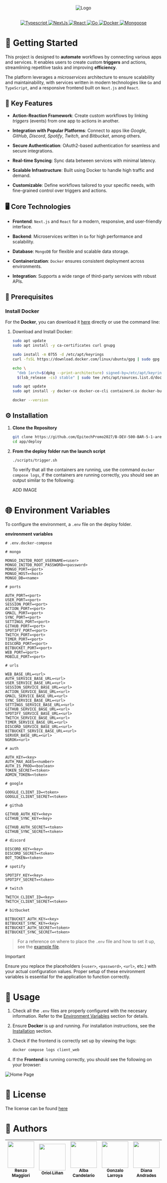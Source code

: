 <div align="center">
  <img alt="Logo" src="./app/frontend/mobile/assets/images/logo.png" >
</div>
<br>
<p align="center">
  <a href="https://www.typescriptlang.org/docs/">
  <img alt="Typescript" src="https://img.shields.io/badge/-TypeScript-black?style=for-the-badge&logoColor=white&logo=typescript&color=2F73BF">
  </a>
  <a href="https://nextjs.org/docs">
  <img alt="NextJs" src="https://img.shields.io/badge/next.js-000000?style=for-the-badge&logo=nextdotjs&logoColor=white">
  </a>
  <a href="https://react.dev/">
  <img alt="React" src="https://img.shields.io/badge/react-%2320232a.svg?style=for-the-badge&logo=react&logoColor=%2361DAFB">
  </a>
  <a href="https://go.dev/doc/">
  <img alt="Go" src="https://img.shields.io/badge/-Go-black?style=for-the-badge&logo=go&logoColor=white&color=2F73BF">
  </a>
  <a href="https://docs.docker.com/">
  <img alt="Docker" src="https://img.shields.io/badge/docker-%230db7ed.svg?style=for-the-badge&logo=docker&logoColor=white">
  </a>
  <a href="https://www.mongodb.com/docs/">
  <img alt="Mongoose" src="https://img.shields.io/badge/-MongoDB-black?style=for-the-badge&logoColor=white&logo=mongodb&color=127237">
  </a>
</p>


# 📖 Getting Started

This project is designed to **automate** workflows by connecting various apps and services. It enables users to create custom **triggers** and actions, streamlining repetitive tasks and improving **efficiency**.

The platform leverages a *microservices* architecture to ensure scalability and maintainability, with services written in modern technologies like `Go` and `TypeScript`, and a responsive frontend built on `Next.js` and `React`.

## 🔑 Key Features

- **Action-Reaction Framework**: Create custom workflows by linking *triggers* (events) from one app to actions in another.

- **Integration with Popular Platforms**: Connect to apps like *Google*, *GitHub*, *Discord*, *Spotify*, *Twitch*, and *Bitbucket*, among others.

- **Secure Authentication**: OAuth2-based authentication for seamless and secure integrations.

- **Real-time Syncing**: Sync data between services with minimal latency.

- **Scalable Infrastructure**: Built using Docker to handle high traffic and demand.

- **Customizable**: Define workflows tailored to your specific needs, with fine-grained control over triggers and actions.

## 🖥️ Core Technologies

- **Frontend**: `Next.js` and `React` for a modern, responsive, and user-friendly interface.

- **Backend**: Microservices written in `Go` for high performance and scalability.

- **Database**: `MongoDB` for flexible and scalable data storage.

- **Containerization**: `Docker` ensures consistent deployment across environments.

- **Integration**: Supports a wide range of third-party services with robust APIs.


## 📝 Prerequisites

### Install Docker
For the **Docker**, you can download it [here](https://go.dev/doc/install) directly or use the command line:

1. Download and Install Docker:

    ``` bash
    sudo apt update
    sudo apt install -y ca-certificates curl gnupg
    
    sudo install -m 0755 -d /etc/apt/keyrings
    curl -fsSL https://download.docker.com/linux/ubuntu/gpg | sudo gpg --dearmor -o /etc/apt/keyrings/docker.gpg
    
    echo \
      "deb [arch=$(dpkg --print-architecture) signed-by=/etc/apt/keyrings/docker.gpg] https://download.docker.com/linux/ubuntu \
      $(lsb_release -cs) stable" | sudo tee /etc/apt/sources.list.d/docker.list > /dev/null
    
    sudo apt update
    sudo apt install -y docker-ce docker-ce-cli containerd.io docker-buildx-plugin docker-compose-plugin
    
    docker --version
    ```

## ⚙️ Installation

1. **Clone the Repository**

    ``` bash
    git clone https://github.com/EpitechPromo2027/B-DEV-500-BAR-5-1-area-alba.candelario-matas.git
    cd app/deploy
    ```
2. **From the deploy folder run the launch script**

    ``` bash
    ./scripts/trigger.sh
    ```

    To verify that all the containers are running, use the command `docker compose logs`, if the containers are running correctly, you should see an output similar to the following:

    ADD IMAGE

# 🌐 Environment Variables

To configure the environment, a `.env` file on the deploy folder.

**environment variables**

``` env
# .env.docker-compose

# mongo

MONGO_INITDB_ROOT_USERNAME=<user>
MONGO_INITDB_ROOT_PASSWORD=<password>
MONGO_PORT=<port>
MONGO_HOST=<host>
MONGO_DB=<name>

# ports

AUTH_PORT=<port>
USER_PORT=<port>
SESSION_PORT=<port>
ACTION_PORT=<port>
GMAIL_PORT=<port>
SYNC_PORT=<port>
SETTINGS_PORT=<port>
GITHUB_PORT=<port>
SPOTIFY_PORT=<port>
TWITCH_PORT=<port>
TIMER_PORT=<port>
DISCORD_PORT=<port>
BITBUCKET_PORT=<port>
WEB_PORT=<port>
MOBILE_PORT=<port>

# urls

WEB_BASE_URL=<url>
AUTH_SERVICE_BASE_URL=<url>
USER_SERVICE_BASE_URL=<url>
SESSION_SERVICE_BASE_URL=<url>
ACTION_SERVICE_BASE_URL=<url>
GMAIL_SERVICE_BASE_URL=<url>
SYNC_SERVICE_BASE_URL=<url>
SETTINGS_SERVICE_BASE_URL=<url>
GITHUB_SERVICE_BASE_URL=<url>
SPOTIFY_SERVICE_BASE_URL=<url>
TWITCH_SERVICE_BASE_URL=<url>
TIMER_SERVICE_BASE_URL=<url>
DISCORD_SERVICE_BASE_URL=<url>
BITBUCKET_SERVICE_BASE_URL=<url>
SERVER_BASE_URL=<url>
NGROK=<url>

# auth

AUTH_KEY=<key>
AUTH_MAX_AGES=<number>
AUTH_IS_PROD=<boolean>
TOKEN_SECRET=<token>
ADMIN_TOKEN=<token>

# google

GOOGLE_CLIENT_ID=<token>
GOOGLE_CLIENT_SECRET=<token>

# github

GITHUB_AUTH_KEY=<key>
GITHUB_SYNC_KEY=<key>

GITHUB_AUTH_SECRET=<token>
GITHUB_SYNC_SECRET=<token>

# discord

DISCORD_KEY=<key>
DISCORD_SECRET=<token>
BOT_TOKEN=<token>

# spotify

SPOTIFY_KEY=<key>
SPOTIFY_SECRET=<token>

# twitch

TWITCH_CLIENT_ID=<key>
TWITCH_CLIENT_SECRET=<token>

# bitbucket

BITBUCKET_AUTH_KEY=<key>
BITBUCKET_SYNC_KEY=<key>
BITBUCKET_AUTH_SECRET=<token>
BITBUCKET_SYNC_SECRET=<token>

```
> For a reference on where to place the `.env` file and how to set it up, see the [example file](/app/deploy/.env.example).

> [!Important]
>
> Ensure you replace the placeholders (`<user>`, `<password>`, `<url>`, etc.) with your actual configuration values. Proper setup of these environment variables is essential for the application to function correctly.

# 🚀 Usage

1. Check all the `.env` files are properly configured with the necesary information. Refer to the [Environment Variables](#-environment-variables) section for details.
2. Ensure **Docker** is up and running. For installation instructions, see the [Installation](#%EF%B8%8F-installation) section.
3. Check if the frontend is correctly set up by viewing the logs:

    ``` bash
    docker compose logs client_web
    ```
4. If the **Frontend** is running correctly, you should see the following on your browser:

![Home Page](./app/frontend/web/public/landing.png)

# 📜 License

The license can be found [here](./LICENSE)

# 👥 Authors

| [<img src="https://github.com/RenzoMaggiori.png?size=85" width=85><br><sub>Renzo Maggiori</sub>](https://github.com/RenzoMaggiori) | [<img src="https://github.com/oriollinan.png?size=85" width=85><br><sub>Oriol Liñan</sub>](https://github.com/oriollinan) | [<img src="https://github.com/AlbaCande.png?size=85" width=85><br><sub>Alba Candelario</sub>](https://github.com/AlbaCande) | [<img src="https://github.com/G0nzal0zz.png?size=85" width=85><br><sub>Gonzalo Larroya</sub>](https://github.com/G0nzal0zz) | [<img src="https://github.com/DianaAndrades.png?size=85" width=85><br><sub>Diana Andrades</sub>](https://github.com/DianaAndrades)
|:---:|:---:|:---:|:---:|:---:|
